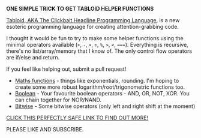 **ONE SIMPLE TRICK TO GET TABLOID HELPER FUNCTIONS**

[Tabloid, AKA The Clickbait Headline Programming Language](https://github.com/thesephist/tabloid), is a new esoteric programming language for creating attention-grabbing code.

I thought it would be fun to try to make some helper functions using the minimal operators available (`+`, `-`, `×`, `÷`, `%`, `>`, `<`, `===`).
Everything is recursive, there's no list/array/memory that I know of.  The only control flow operators are if/else and return.

If you feel like helping out, submit a pull request!

 - [Maths functions](./maths) - things like exponentials, rounding.  I'm hoping to create some more robust logarithm/root/trigonometric functions too.
 - [Boolean](./boolean) - Your favourite boolean operators - AND, OR, NOT, XOR.  You can chain together for NOR/NAND.
 - [Bitwise](./bitwise) - Some bitwise operators (only left and right shift at the moment)

[CLICK THIS PERFECTLY SAFE LINK TO FIND OUT MORE!](https://tabloid.vercel.app)

PLEASE LIKE AND SUBSCRIBE.

